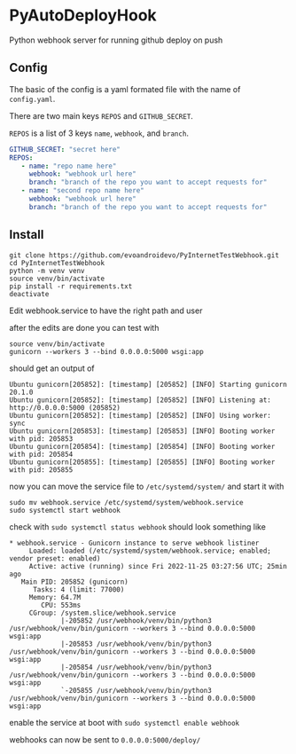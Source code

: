 # PyAutoDeployHook
Python webhook server for running github deploy on push

## Config
The basic of the config is a yaml formated file with the name of `config.yaml`.

There are two main keys `REPOS` and `GITHUB_SECRET`.

`REPOS` is a list of 3 keys `name`, `webhook`, and `branch`.

```yaml
GITHUB_SECRET: "secret here"
REPOS:
   - name: "repo name here"
     webhook: "webhook url here"
     branch: "branch of the repo you want to accept requests for"
   - name: "second repo name here"
     webhook: "webhook url here"
     branch: "branch of the repo you want to accept requests for"
```

## Install

```console
git clone https://github.com/evoandroidevo/PyInternetTestWebhook.git
cd PyInternetTestWebhook
python -m venv venv
source venv/bin/activate
pip install -r requirements.txt
deactivate
```
Edit webhook.service to have the right path and user

after the edits are done you can test with 

```console
source venv/bin/activate 
gunicorn --workers 3 --bind 0.0.0.0:5000 wsgi:app
```
should get an output of 
```console
Ubuntu gunicorn[205852]: [timestamp] [205852] [INFO] Starting gunicorn 20.1.0
Ubuntu gunicorn[205852]: [timestamp] [205852] [INFO] Listening at: http://0.0.0.0:5000 (205852)
Ubuntu gunicorn[205852]: [timestamp] [205852] [INFO] Using worker: sync
Ubuntu gunicorn[205853]: [timestamp] [205853] [INFO] Booting worker with pid: 205853
Ubuntu gunicorn[205854]: [timestamp] [205854] [INFO] Booting worker with pid: 205854
Ubuntu gunicorn[205855]: [timestamp] [205855] [INFO] Booting worker with pid: 205855
```
now you can move the service file to `/etc/systemd/system/` and start it with
```console
sudo mv webhook.service /etc/systemd/system/webhook.service
sudo systemctl start webhook
```
check with `sudo systemctl status webhook` should look something like
```console
* webhook.service - Gunicorn instance to serve webhook listiner
     Loaded: loaded (/etc/systemd/system/webhook.service; enabled; vendor preset: enabled)
     Active: active (running) since Fri 2022-11-25 03:27:56 UTC; 25min ago
   Main PID: 205852 (gunicorn)
      Tasks: 4 (limit: 77000)
     Memory: 64.7M
        CPU: 553ms
     CGroup: /system.slice/webhook.service
             |-205852 /usr/webhook/venv/bin/python3 /usr/webhook/venv/bin/gunicorn --workers 3 --bind 0.0.0.0:5000 wsgi:app
             |-205853 /usr/webhook/venv/bin/python3 /usr/webhook/venv/bin/gunicorn --workers 3 --bind 0.0.0.0:5000 wsgi:app
             |-205854 /usr/webhook/venv/bin/python3 /usr/webhook/venv/bin/gunicorn --workers 3 --bind 0.0.0.0:5000 wsgi:app
             `-205855 /usr/webhook/venv/bin/python3 /usr/webhook/venv/bin/gunicorn --workers 3 --bind 0.0.0.0:5000 wsgi:app
```
enable the service at boot with `sudo systemctl enable webhook`

webhooks can now be sent to `0.0.0.0:5000/deploy/`